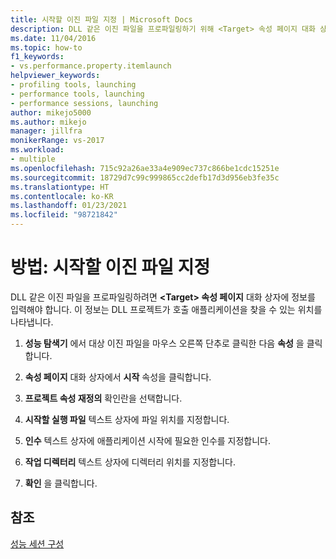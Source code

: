 ```yaml
---
title: 시작할 이진 파일 지정 | Microsoft Docs
description: DLL 같은 이진 파일을 프로파일링하기 위해 <Target> 속성 페이지 대화 상자에 정보를 입력하는 방법을 알아봅니다.
ms.date: 11/04/2016
ms.topic: how-to
f1_keywords:
- vs.performance.property.itemlaunch
helpviewer_keywords:
- profiling tools, launching
- performance tools, launching
- performance sessions, launching
author: mikejo5000
ms.author: mikejo
manager: jillfra
monikerRange: vs-2017
ms.workload:
- multiple
ms.openlocfilehash: 715c92a26ae33a4e909ec737c866be1cdc15251e
ms.sourcegitcommit: 18729d7c99c999865cc2defb17d3d956eb3fe35c
ms.translationtype: HT
ms.contentlocale: ko-KR
ms.lasthandoff: 01/23/2021
ms.locfileid: "98721842"
---
```

# <a name="how-to-specify-the-binary-to-start"></a>방법: 시작할 이진 파일 지정

DLL 같은 이진 파일을 프로파일링하려면 **\<Target> 속성 페이지** 대화 상자에 정보를 입력해야 합니다. 이 정보는 DLL 프로젝트가 호출 애플리케이션을 찾을 수 있는 위치를 나타냅니다.

1. **성능 탐색기** 에서 대상 이진 파일을 마우스 오른쪽 단추로 클릭한 다음 **속성** 을 클릭합니다.

2. **속성 페이지** 대화 상자에서 **시작** 속성을 클릭합니다.

3. **프로젝트 속성 재정의** 확인란을 선택합니다.

4. **시작할 실행 파일** 텍스트 상자에 파일 위치를 지정합니다.

5. **인수** 텍스트 상자에 애플리케이션 시작에 필요한 인수를 지정합니다.

6. **작업 디렉터리** 텍스트 상자에 디렉터리 위치를 지정합니다.

7. **확인** 을 클릭합니다.

## <a name="see-also"></a>참조

[성능 세션 구성](../profiling/configuring-performance-sessions.md)
